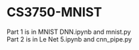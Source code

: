 # CS3750-MNIST

Part 1 is in MNIST DNN.ipynb and mnist.py  
Part 2 is in Le Net 5.ipynb and cnn_pipe.py  
